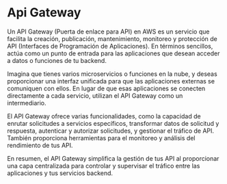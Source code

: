 # Api Gateway

Un API Gateway (Puerta de enlace para API) en AWS es un servicio que facilita la creación, publicación, mantenimiento, monitoreo y protección de API (Interfaces de Programación de Aplicaciones). En términos sencillos, actúa como un punto de entrada para las aplicaciones que desean acceder a datos o funciones de tu backend.

Imagina que tienes varios microservicios o funciones en la nube, y deseas proporcionar una interfaz unificada para que las aplicaciones externas se comuniquen con ellos. En lugar de que esas aplicaciones se conecten directamente a cada servicio, utilizan el API Gateway como un intermediario.

El API Gateway ofrece varias funcionalidades, como la capacidad de enrutar solicitudes a servicios específicos, transformar datos de solicitud y respuesta, autenticar y autorizar solicitudes, y gestionar el tráfico de API. También proporciona herramientas para el monitoreo y análisis del rendimiento de tus API.

En resumen, el API Gateway simplifica la gestión de tus API al proporcionar una capa centralizada para controlar y supervisar el tráfico entre las aplicaciones y tus servicios backend.
